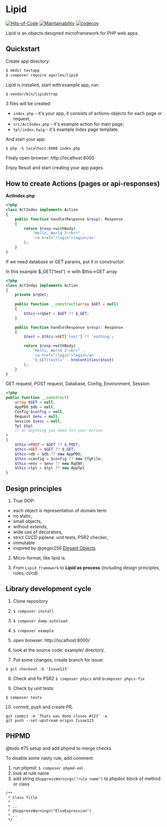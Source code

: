# Lipid

[![Hits-of-Code](https://hitsofcode.com/github/agorlov/lipid)](https://hitsofcode.com/view/github/agorlov/lipid) [![Maintainability](https://api.codeclimate.com/v1/badges/81625ae51d51bd721b46/maintainability)](https://codeclimate.com/github/agorlov/lipid/maintainability) [![codecov](https://codecov.io/gh/agorlov/lipid/branch/master/graph/badge.svg)](https://codecov.io/gh/agorlov/lipid)

Lipid is an objects designed microframework for PHP web apps.


## Quickstart

Create app directory:

```sh
$ mkdir testapp
$ composer require agorlov/lipid
```

Lipid is installed, start with example app, run:

```sh
$ vendor/bin/lipidstrap

```

3 files will be created:

- ``index.php`` - it's your app, it consists of actions-objects for each page or request;
- ``src/ActIndex.php`` - it's example action for main page;
- ``tpl/index.twig`` - it's example index page template. 


And start your app:

```
$ php -S localhost:8000 index.php
```

Finaly open browser:
http://localhost:8000

Enjoy Result and start creating your app pages.


## How to create Actions (pages or api-responses)

**ActIndex.php**

```php
<?php
class ActIndex implements Action
{
    public function handle(Response $resp): Response
    {
        return $resp->withBody(
            "Hello, World 2!<br>" . 
            '<a href="/login">login</a>'
        );
    }
}
```

If we need database or GET params, put it in constructor:

In this example $_GET['test'] -> with $this->GET array

```php
<?php
class ActIndex implements Action
{
    private $rqGet;
     
    public function __construct(array $GET = null)
    {
        $this->rqGet = $GET ?? $_GET;
    }

    public function handle(Response $resp): Response
    {
        $test = $this->GET['test'] ?? 'nothing';

        return $resp->withBody(
            "Hello, World 2!<br>" . 
            '<a href="/login">login</a>' .
            '$_GET[test]=' . htmlentities($test)
        );
    }
}
```

GET request, POST request, Database, Config, Environment, Session:
```php
<?php
public function __construct(
    array $GET = null, 
    AppPDO $db = null, 
    Config $config = null, 
    Request $env = null,
    Session $sess = null,
    Tpl $tpl
    // or anything you need for your Action
) 
{
    $this->POST = $GET ?? $_POST;
    $this->GET = $GET ?? $_GET;
    $this->db = $db ?? new AppPDO;
    $this->config = $config ?? new CfgFile;
    $this->env = $env ?? new RqENV;
    $this->tpl = $tpl ?? new AppTpl
}
```

## Design principles

1. True OOP: 
  - each object is representation of domain term
  - no static,
  - small objects, 
  - without extends, 
  - wide use of decorators,
  - strict CI/CD piplene: unit tests, PSR2 checker, 
  - immutable
  - inspired by @yegor256 [Elegant Objects](https://www.elegantobjects.org/)

2. Micro-format, like lipid is.

3. From ``Lipid framework`` to **Lipid as process** (including design principles, rules, ci/cd)

## Library development cycle

1. Clone repository
2. ``$ composer install``
3. ``$ composer dump-autoload``
4. ``$ composer example``
5. open browser: http://localhost:8000/
6. look at the source code: example/ directory.

7. Put some changes, create branch for issue:
```
$ git checkout -b 'Issue123'
```

8. Check and fix PSR2
`` $ composer phpcs `` and `` $composer phpcs-fix ``

9. Check by unit tests:
```
$ composer tests
```

10. commit, push and create PR.
```
git commit -m 'Thats was done closes #123' -a
git push --set-upstream origin Issue123
```


## PHPMD

@todo #75 setup and add phpmd to merge checks

To disable some nasty rule, add comment:

1. run phpmd: ``$ composer phpmd-xml``
2. look at rule name
3. add string ``@SuppressWarnings("rule name")`` to phpdoc block of method or class

```
/**
 * Class Title
 *
 * ..
 * @SuppressWarnings("ElseExpression")
 * ..
 */
```

